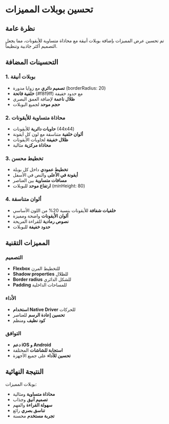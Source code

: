 # تحسين بوبلات المميزات

## نظرة عامة
تم تحسين عرض المميزات بإضافة بوبلات أنيقة مع محاذاة متساوية للأيقونات، مما يجعل التصميم أكثر جاذبية وتنظيماً.

## التحسينات المضافة

### 1. بوبلات أنيقة
- **تصميم دائري** مع زوايا مدورة (borderRadius: 20)
- **خلفية فاتحة** (#f8f9ff) مع حدود خفيفة
- **ظلال ناعمة** لإضافة العمق البصري
- **حجم موحد** لجميع البوبلات

### 2. محاذاة متساوية للأيقونات
- **حاويات دائرية** للأيقونات (44x44)
- **ألوان خلفية** متناسقة مع لون كل أيقونة
- **ظلال خفيفة** لحاويات الأيقونات
- **محاذاة مركزية** مثالية

### 3. تخطيط محسن
- **تخطيط عمودي** داخل كل بوبلة
- **أيقونة في الأعلى** والنص في الأسفل
- **مسافات متساوية** بين العناصر
- **ارتفاع موحد** للبوبلات (minHeight: 80)

### 4. ألوان متناسقة
- **خلفيات شفافة** للأيقونات بنسبة 20% من اللون الأساسي
- **ألوان الأيقونات** واضحة ومميزة
- **نصوص رمادية** للقراءة المريحة
- **حدود خفيفة** للبوبلات

## المميزات التقنية

### التصميم
- **Flexbox** للتخطيط المرن
- **Shadow properties** للظلال
- **Border radius** للشكل الدائري
- **Padding** للمساحات الداخلية

### الأداء
- **استخدام Native Driver** للحركات
- **تحسين إعادة الرسم** للعناصر
- **كود نظيف** ومنظم

### التوافق
- **دعم iOS و Android**
- **استجابة للشاشات** المختلفة
- **تحسين للأداء** على جميع الأجهزة

## النتيجة النهائية
بوبلات المميزات:
- **محاذاة متساوية** ومثالية
- **تصميم أنيق** وجذاب
- **سهولة القراءة** والفهم
- **تناسق بصري** رائع
- **تجربة مستخدم** محسنة 
